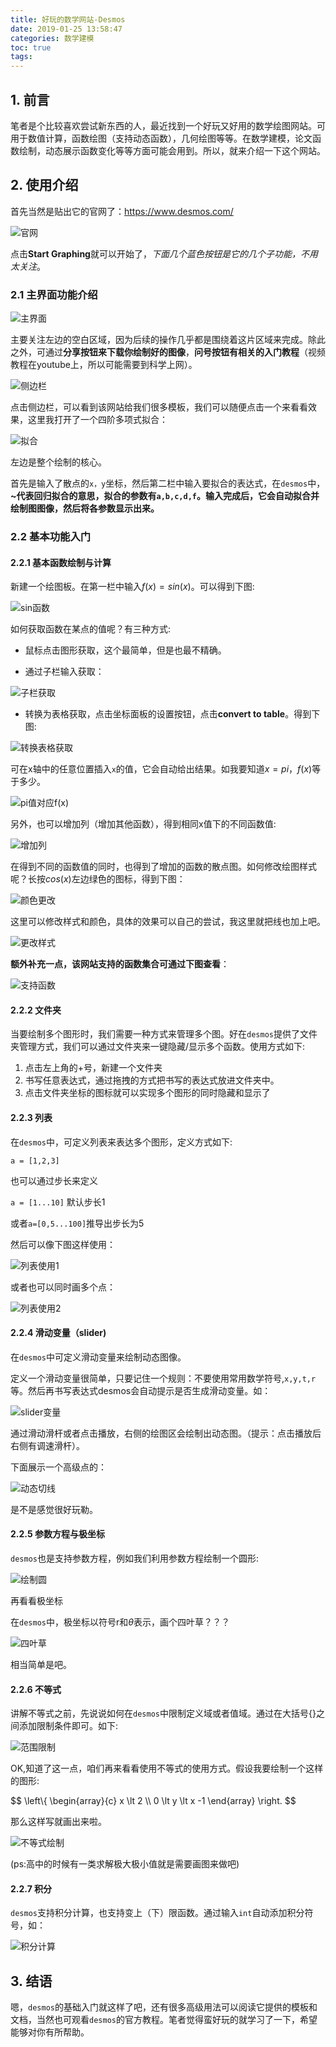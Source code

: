 ```yaml
---
title: 好玩的数学网站-Desmos
date: 2019-01-25 13:58:47
categories: 数学建模
toc: true
tags:
---
```



## 1. 前言

笔者是个比较喜欢尝试新东西的人，最近找到一个好玩又好用的数学绘图网站。可用于数值计算，函数绘图（支持动态函数），几何绘图等等。在数学建模，论文函数绘制，动态展示函数变化等等方面可能会用到。所以，就来介绍一下这个网站。
<!-- more -->
## 2. 使用介绍

首先当然是贴出它的官网了：https://www.desmos.com/

![官网](https://pic3.superbed.cn/item/5cfbad1a451253d178d94d0d.jpg)


点击**Start Graphing**就可以开始了，*下面几个蓝色按钮是它的几个子功能，不用太关注*。

### 2.1 主界面功能介绍

![主界面](https://pic3.superbed.cn/item/5cfbad1e451253d178d94d57.jpg)


主要关注左边的空白区域，因为后续的操作几乎都是围绕着这片区域来完成。除此之外，可通过**分享按钮来下载你绘制好的图像**，**问号按钮有相关的入门教程**（视频教程在youtube上，所以可能需要到科学上网）。

![侧边栏](https://pic.superbed.cn/item/5cfbad24451253d178d94dd0.jpg)


点击侧边栏，可以看到该网站给我们很多模板，我们可以随便点击一个来看看效果，这里我打开了一个四阶多项式拟合：

![拟合](https://pic.superbed.cn/item/5cfbad26451253d178d94e10.jpg)

左边是整个绘制的核心。

首先是输入了散点的`x，y`坐标，然后第二栏中输入要拟合的表达式，在`desmos`中，**~**代表回归拟合的意思，拟合的参数有`a,b,c,d,f`。输入完成后，它会**自动拟合并绘制图图像，然后将各参数显示出来。**

### 2.2 基本功能入门

#### 2.2.1 基本函数绘制与计算

新建一个绘图板。在第一栏中输入$f(x) = sin(x)$。可以得到下图:

![sin函数](https://pic2.superbed.cn/item/5cfbad28451253d178d94e4a.jpg)

如何获取函数在某点的值呢？有三种方式:

- 鼠标点击图形获取，这个最简单，但是也最不精确。

- 通过子栏输入获取：

![子栏获取](https://pic.superbed.cn/item/5cfbad2b451253d178d94e8a.jpg)

- 转换为表格获取，点击坐标面板的设置按钮，点击**convert to table**。得到下图:

![转换表格获取](https://pic3.superbed.cn/item/5cfbad2c451253d178d94ec5.jpg)


  可在x轴中的任意位置插入`x`的值，它会自动给出结果。如我要知道$x=pi，f(x)$等于多少。

![pi值对应f(x)](https://pic.superbed.cn/item/5cfbad2d451253d178d94f03.jpg)

另外，也可以增加列（增加其他函数），得到相同x值下的不同函数值:

![增加列](https://pic3.superbed.cn/item/5cfbad2f451253d178d94f3b.jpg)


在得到不同的函数值的同时，也得到了增加的函数的散点图。如何修改绘图样式呢？长按$cos(x)$左边绿色的图标，得到下图：

![颜色更改](https://pic.superbed.cn/item/5cfbad32451253d178d94f7e.jpg)


这里可以修改样式和颜色，具体的效果可以自己的尝试，我这里就把线也加上吧。

![更改样式](https://pic.superbed.cn/item/5cfbad34451253d178d94fb9.jpg)

**额外补充一点，该网站支持的函数集合可通过下图查看**：

![支持函数](https://pic1.superbed.cn/item/5cfbad37451253d178d94ffe.jpg)



#### 2.2.2 文件夹

当要绘制多个图形时，我们需要一种方式来管理多个图。好在`desmos`提供了文件夹管理方式，我们可以通过文件夹来一键隐藏/显示多个函数。使用方式如下:

1. 点击左上角的+号，新建一个文件夹
2. 书写任意表达式，通过拖拽的方式把书写的表达式放进文件夹中。
3. 点击文件夹坐标的图标就可以实现多个图形的同时隐藏和显示了

#### 2.2.3 列表

在`desmos`中，可定义列表来表达多个图形，定义方式如下:

`a = [1,2,3]`

也可以通过步长来定义

`a = [1...10]` 默认步长1

或者`a=[0,5...100]`推导出步长为5

然后可以像下图这样使用：

![列表使用1](https://pic1.superbed.cn/item/5cfbad3a451253d178d95058.jpg)

或者也可以同时画多个点：

![列表使用2](https://pic.superbed.cn/item/5cfbad3d451253d178d95096.jpg)



#### 2.2.4 滑动变量（slider)

在`desmos`中可定义滑动变量来绘制动态图像。

定义一个滑动变量很简单，只要记住一个规则：不要使用常用数学符号,`x,y,t,r`等。然后再书写表达式desmos会自动提示是否生成滑动变量。如：

![slider变量](https://pic.superbed.cn/item/5cfbad43451253d178d95110.jpg)

通过滑动滑杆或者点击播放，右侧的绘图区会绘制出动态图。（提示：点击播放后右侧有调速滑杆）。

下面展示一个高级点的：

![动态切线](https://raw.githubusercontent.com/ravenxrz/BlogPic/master/img/007LxXtnly1g2ofycr6udg311s0jjk3z.gif)

是不是感觉很好玩勒。

#### 2.2.5 参数方程与极坐标

`desmos`也是支持参数方程，例如我们利用参数方程绘制一个圆形:

![绘制圆](https://pic.superbed.cn/item/5cfbad45451253d178d95147.jpg)


再看看极坐标

在`desmos`中，极坐标以符号r和$\theta$表示，画个四叶草？？？

![四叶草](https://pic1.superbed.cn/item/5cfbad4b451253d178d951a6.jpg)

相当简单是吧。

#### 2.2.6 不等式

讲解不等式之前，先说说如何在`desmos`中限制定义域或者值域。通过在大括号{}之间添加限制条件即可。如下:

![范围限制](https://pic.superbed.cn/item/5cfbad4d451253d178d951ef.jpg)

OK,知道了这一点，咱们再来看看使用不等式的使用方式。假设我要绘制一个这样的图形:

$$
\\left\\{
\\begin{array}{c}
x \\lt 2	\\\\
0 \\lt y \\lt x -1
\\end{array}
\\right.
$$

那么这样写就画出来啦。

![不等式绘制](https://pic.superbed.cn/item/5cfbad51451253d178d9523c.jpg)

(ps:高中的时候有一类求解极大极小值就是需要画图来做吧)

#### 2.2.7 积分

`desmos`支持积分计算，也支持变上（下）限函数。通过输入`int`自动添加积分符号，如：

![积分计算](https://pic.superbed.cn/item/5cfbad58451253d178d952cf.jpg)

## 3. 结语

嗯，`desmos`的基础入门就这样了吧，还有很多高级用法可以阅读它提供的模板和文档，当然也可观看`desmos`的官方教程。笔者觉得蛮好玩的就学习了一下，希望能够对你有所帮助。

